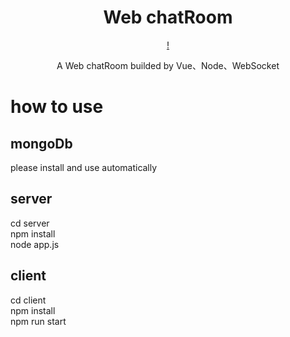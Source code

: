 <div align="center">

# Web chatRoom

[!](https://travis-ci.org/YeomanLi/WebIM.svg?branch=master)

A Web chatRoom builded by Vue、Node、WebSocket

</div>  

# how to use  

## mongoDb  
please install and use automatically  

## server  
cd server  
npm install  
node app.js  

## client  
cd client  
npm install  
npm run start

